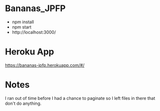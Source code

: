 # Bananas_JPFP

* npm install
* npm start
* http://localhost:3000/

# Heroku App

https://bananas-jpfp.herokuapp.com/#/

# Notes

I ran out of time before I had a chance to paginate so I left files in there that don't do anything.
